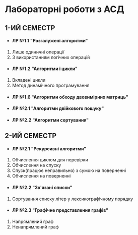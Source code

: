 # Лабораторні роботи з АСД

## 1-ИЙ СЕМЕСТР
+ #### ЛР №1.1 "Розгалужені алгоритми"
 1. Лише одиничні операції
 2. З використанням логічних операцій
+ #### ЛР №1.2 "Алгоритми і цикли"
 1. Вкладені цикли
 2. Метод динамічного програмування
+ #### ЛР №1.6 "Алгоритми обходу двовимірних матриць"
+ #### ЛР №2.1 "Алгоритми двійкового пошуку"
+ #### ЛР №2.2 "Алгоритми сортування"

## 2-ИЙ СЕМЕСТР
+ #### ЛР №2.1 "Рекурсивні алгоритми"
 1. Обчислення циклом для перевірки
 2. Обчислення на спуску
 3. Спуск(працює неправильно) з сумою на поверненні
 4. Обчислення на поверненні
+ #### ЛР №2.2 "Зв'язані списки"
 1. Сортування списку літер у лексикографічному порядку
+ #### ЛР №2.3 "Графічне представлення графів"
 1. Напрямлений граф
 2. Ненапрямлений граф
